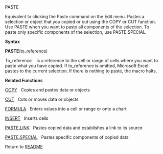 PASTE

Equivalent to clicking the Paste command on the Edit menu. Pastes a
selection or object that you copied or cut using the COPY or CUT
function. Use PASTE when you want to paste all components of the
selection. To paste only specific components of the selection, use
PASTE.SPECIAL.

**Syntax**

**PASTE**(to\_reference)

To\_reference&nbsp;&nbsp;&nbsp;&nbsp;is a reference to the cell or range
of cells where you want to paste what you have copied. If to\_reference
is omitted, Microsoft Excel pastes to the current selection. If there is
nothing to paste, the macro halts.

**Related Functions**

[COPY](COPY.md)&nbsp;&nbsp;&nbsp;Copies and pastes data or objects

[CUT](CUT.md)&nbsp;&nbsp;&nbsp;Cuts or moves data or objects

[FORMULA](FORMULA.md)&nbsp;&nbsp;&nbsp;Enters values into a cell or range or onto a
chart

[INSERT](INSERT.md)&nbsp;&nbsp;&nbsp;Inserts cells

[PASTE.LINK](PASTE.LINK.md)&nbsp;&nbsp;&nbsp;Pastes copied data and establishes a link to
its source

[PASTE.SPECIAL](PASTE.SPECIAL.md)&nbsp;&nbsp;&nbsp;Pastes specific components of copied data



Return to [README](README.md)

